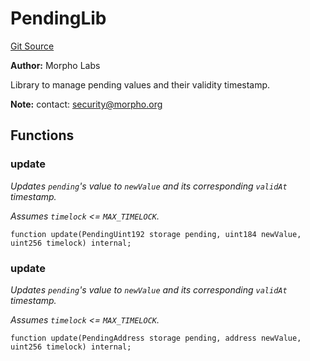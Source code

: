 # PendingLib
[Git Source](https://github.com/Level-Money/contracts/blob/8e1575e7e26fdc58ac15be6578d36ba7aa02390c/src/v2/interfaces/morpho/PendingLib.sol)

**Author:**
Morpho Labs

Library to manage pending values and their validity timestamp.

**Note:**
contact: security@morpho.org


## Functions
### update

*Updates `pending`'s value to `newValue` and its corresponding `validAt` timestamp.*

*Assumes `timelock` <= `MAX_TIMELOCK`.*


```solidity
function update(PendingUint192 storage pending, uint184 newValue, uint256 timelock) internal;
```

### update

*Updates `pending`'s value to `newValue` and its corresponding `validAt` timestamp.*

*Assumes `timelock` <= `MAX_TIMELOCK`.*


```solidity
function update(PendingAddress storage pending, address newValue, uint256 timelock) internal;
```

